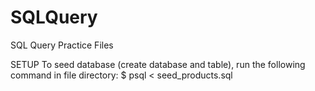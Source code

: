 # SQLQuery

SQL Query Practice Files

SETUP
To seed database (create database and table), run the following command in file directory: 
$ psql < seed_products.sql